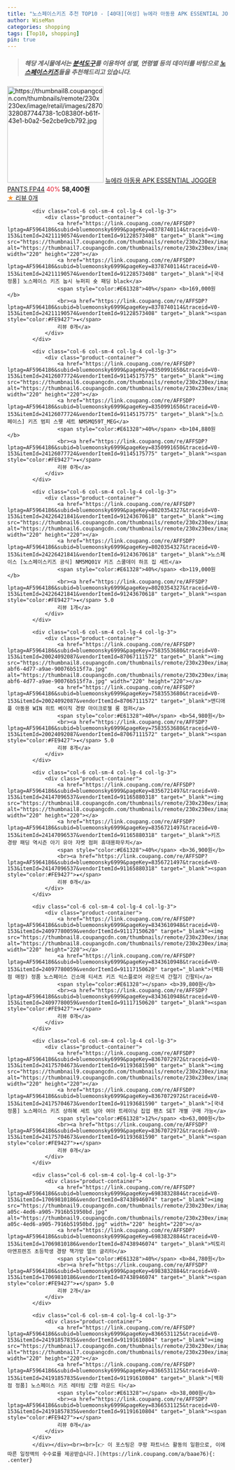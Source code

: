 ```yaml
---
title: "노스페이스키즈 추천 TOP10 - [40대][여성] 뉴에라 아동용 APK ESSENTIAL JOGGER PANTS FP44"
author: WiseMan
categories: shopping
tags: [Top10, shopping]
pin: true
---
```


> ##### 해당 게시물에서는 [**분석도구**](https://itemscout.io/)를 이용하여 **성별**, **연령별** 등의 데이터를 바탕으로 [**노스페이스키즈**](https://link.coupang.com/a/baae76)들을 추천해드리고 있습니다.
<div class="container"><div class="row">
            <div class="col-6 col-sm-4 col-lg-4 col-lg-3">
                <div class="product-container">
                    <a href="https://link.coupang.com/re/AFFSDP?lptag=AF5964186&subid=bluemoonsky6999&pageKey=8334360436&traceid=V0-153&itemId=24064295909&vendorItemId=91084111628" target="_blank"><img src="https://thumbnail8.coupangcdn.com/thumbnails/remote/230x230ex/image/retail/images/2870328087744738-1c08380f-b61f-43e1-b0a2-5e2cbe9cb792.jpg" alt="https://thumbnail8.coupangcdn.com/thumbnails/remote/230x230ex/image/retail/images/2870328087744738-1c08380f-b61f-43e1-b0a2-5e2cbe9cb792.jpg" width="220" height="220"></a>
                    <a href="https://link.coupang.com/re/AFFSDP?lptag=AF5964186&subid=bluemoonsky6999&pageKey=8334360436&traceid=V0-153&itemId=24064295909&vendorItemId=91084111628" target="_blank">뉴에라 아동용 APK ESSENTIAL JOGGER PANTS FP44</a>
                    <span style="color:#E61328">40%</span> <b>58,400원</b>
                    <br><a href="https://link.coupang.com/re/AFFSDP?lptag=AF5964186&subid=bluemoonsky6999&pageKey=8334360436&traceid=V0-153&itemId=24064295909&vendorItemId=91084111628" target="_blank"><span style="color:#FE9427">★</span> 
                    리뷰 0개</a>
                </div>
            </div>
            
            <div class="col-6 col-sm-4 col-lg-4 col-lg-3">
                <div class="product-container">
                    <a href="https://link.coupang.com/re/AFFSDP?lptag=AF5964186&subid=bluemoonsky6999&pageKey=8378740114&traceid=V0-153&itemId=24211190574&vendorItemId=91228573408" target="_blank"><img src="https://thumbnail7.coupangcdn.com/thumbnails/remote/230x230ex/image/vendor_inventory/bae7/8c8f418c2a78e5dac662830d18c8c8119605d4c2168614bfb0ab9497dc41.jpg" alt="https://thumbnail7.coupangcdn.com/thumbnails/remote/230x230ex/image/vendor_inventory/bae7/8c8f418c2a78e5dac662830d18c8c8119605d4c2168614bfb0ab9497dc41.jpg" width="220" height="220"></a>
                    <a href="https://link.coupang.com/re/AFFSDP?lptag=AF5964186&subid=bluemoonsky6999&pageKey=8378740114&traceid=V0-153&itemId=24211190574&vendorItemId=91228573408" target="_blank">[국내정품] 노스페이스 키즈 눕시 뉴퍼피 숏 패딩 black</a>
                    <span style="color:#E61328">40%</span> <b>169,000원</b>
                    <br><a href="https://link.coupang.com/re/AFFSDP?lptag=AF5964186&subid=bluemoonsky6999&pageKey=8378740114&traceid=V0-153&itemId=24211190574&vendorItemId=91228573408" target="_blank"><span style="color:#FE9427">★</span> 
                    리뷰 0개</a>
                </div>
            </div>
            
            <div class="col-6 col-sm-4 col-lg-4 col-lg-3">
                <div class="product-container">
                    <a href="https://link.coupang.com/re/AFFSDP?lptag=AF5964186&subid=bluemoonsky6999&pageKey=8350991650&traceid=V0-153&itemId=24126077724&vendorItemId=91145175775" target="_blank"><img src="https://thumbnail6.coupangcdn.com/thumbnails/remote/230x230ex/image/vendor_inventory/f86f/64405a2979310ed057ce7cec0a13fe36c1fb226ec2c53e2ce37ea1ab3ba6.jpg" alt="https://thumbnail6.coupangcdn.com/thumbnails/remote/230x230ex/image/vendor_inventory/f86f/64405a2979310ed057ce7cec0a13fe36c1fb226ec2c53e2ce37ea1ab3ba6.jpg" width="220" height="220"></a>
                    <a href="https://link.coupang.com/re/AFFSDP?lptag=AF5964186&subid=bluemoonsky6999&pageKey=8350991650&traceid=V0-153&itemId=24126077724&vendorItemId=91145175775" target="_blank">[노스페이스] 키즈 범피 스웻 세트 NM5MQ59T_MEG</a>
                    <span style="color:#E61328">40%</span> <b>104,880원</b>
                    <br><a href="https://link.coupang.com/re/AFFSDP?lptag=AF5964186&subid=bluemoonsky6999&pageKey=8350991650&traceid=V0-153&itemId=24126077724&vendorItemId=91145175775" target="_blank"><span style="color:#FE9427">★</span> 
                    리뷰 0개</a>
                </div>
            </div>
            
            <div class="col-6 col-sm-4 col-lg-4 col-lg-3">
                <div class="product-container">
                    <a href="https://link.coupang.com/re/AFFSDP?lptag=AF5964186&subid=bluemoonsky6999&pageKey=8020354327&traceid=V0-153&itemId=24226421841&vendorItemId=91243670618" target="_blank"><img src="https://thumbnail6.coupangcdn.com/thumbnails/remote/230x230ex/image/vendor_inventory/d577/04acc072dc5fb79c1221bc6e38b93981a9a062249cab9d01bedc94a5949b.jpg" alt="https://thumbnail6.coupangcdn.com/thumbnails/remote/230x230ex/image/vendor_inventory/d577/04acc072dc5fb79c1221bc6e38b93981a9a062249cab9d01bedc94a5949b.jpg" width="220" height="220"></a>
                    <a href="https://link.coupang.com/re/AFFSDP?lptag=AF5964186&subid=bluemoonsky6999&pageKey=8020354327&traceid=V0-153&itemId=24226421841&vendorItemId=91243670618" target="_blank">노스페이스 [노스페이스키즈 공식] NM5MQ01V 키즈 스쿨데이 하프 집 세트</a>
                    <span style="color:#E61328">40%</span> <b>119,000원</b>
                    <br><a href="https://link.coupang.com/re/AFFSDP?lptag=AF5964186&subid=bluemoonsky6999&pageKey=8020354327&traceid=V0-153&itemId=24226421841&vendorItemId=91243670618" target="_blank"><span style="color:#FE9427">★</span> 5.0
                    리뷰 1개</a>
                </div>
            </div>
            
            <div class="col-6 col-sm-4 col-lg-4 col-lg-3">
                <div class="product-container">
                    <a href="https://link.coupang.com/re/AFFSDP?lptag=AF5964186&subid=bluemoonsky6999&pageKey=7583553680&traceid=V0-153&itemId=20024092087&vendorItemId=87067111572" target="_blank"><img src="https://thumbnail8.coupangcdn.com/thumbnails/remote/230x230ex/image/retail/images/2023/09/03/14/5/5ac68b98-abf6-4d77-a9ae-90076b515f7a.jpg" alt="https://thumbnail8.coupangcdn.com/thumbnails/remote/230x230ex/image/retail/images/2023/09/03/14/5/5ac68b98-abf6-4d77-a9ae-90076b515f7a.jpg" width="220" height="220"></a>
                    <a href="https://link.coupang.com/re/AFFSDP?lptag=AF5964186&subid=bluemoonsky6999&pageKey=7583553680&traceid=V0-153&itemId=20024092087&vendorItemId=87067111572" target="_blank">앤디애플 아동용 WIN 히트 베이직 경량 마이크로젤 롱 점퍼</a>
                    <span style="color:#E61328">40%</span> <b>54,980원</b>
                    <br><a href="https://link.coupang.com/re/AFFSDP?lptag=AF5964186&subid=bluemoonsky6999&pageKey=7583553680&traceid=V0-153&itemId=20024092087&vendorItemId=87067111572" target="_blank"><span style="color:#FE9427">★</span> 5.0
                    리뷰 8개</a>
                </div>
            </div>
            
            <div class="col-6 col-sm-4 col-lg-4 col-lg-3">
                <div class="product-container">
                    <a href="https://link.coupang.com/re/AFFSDP?lptag=AF5964186&subid=bluemoonsky6999&pageKey=8356721497&traceid=V0-153&itemId=24147096537&vendorItemId=91165880318" target="_blank"><img src="https://thumbnail8.coupangcdn.com/thumbnails/remote/230x230ex/image/vendor_inventory/9bbb/60be1dd82419c8040cd64c0ff9ff462c05aca0ad17d8e3f8530700edad76.jpeg" alt="https://thumbnail8.coupangcdn.com/thumbnails/remote/230x230ex/image/vendor_inventory/9bbb/60be1dd82419c8040cd64c0ff9ff462c05aca0ad17d8e3f8530700edad76.jpeg" width="220" height="220"></a>
                    <a href="https://link.coupang.com/re/AFFSDP?lptag=AF5964186&subid=bluemoonsky6999&pageKey=8356721497&traceid=V0-153&itemId=24147096537&vendorItemId=91165880318" target="_blank">키즈 경량 패딩 역시즌 아기 유아 자켓 점퍼 휴대용파우치</a>
                    <span style="color:#E61328">40%</span> <b>36,900원</b>
                    <br><a href="https://link.coupang.com/re/AFFSDP?lptag=AF5964186&subid=bluemoonsky6999&pageKey=8356721497&traceid=V0-153&itemId=24147096537&vendorItemId=91165880318" target="_blank"><span style="color:#FE9427">★</span> 
                    리뷰 0개</a>
                </div>
            </div>
            
            <div class="col-6 col-sm-4 col-lg-4 col-lg-3">
                <div class="product-container">
                    <a href="https://link.coupang.com/re/AFFSDP?lptag=AF5964186&subid=bluemoonsky6999&pageKey=8343610948&traceid=V0-153&itemId=24097780059&vendorItemId=91117150620" target="_blank"><img src="https://thumbnail8.coupangcdn.com/thumbnails/remote/230x230ex/image/vendor_inventory/6377/a103b6a41ab0f890714394d41c700e19ab6b9eef44d5ca8809ca47fb7aac.png" alt="https://thumbnail8.coupangcdn.com/thumbnails/remote/230x230ex/image/vendor_inventory/6377/a103b6a41ab0f890714394d41c700e19ab6b9eef44d5ca8809ca47fb7aac.png" width="220" height="220"></a>
                    <a href="https://link.coupang.com/re/AFFSDP?lptag=AF5964186&subid=bluemoonsky6999&pageKey=8343610948&traceid=V0-153&itemId=24097780059&vendorItemId=91117150620" target="_blank">(백화점 매장) 정품 노스페이스 긴소매 티셔츠 키즈 익스플로어 라운드넥 간절기 긴팔티</a>
                    <span style="color:#E61328"></span> <b>39,800원</b>
                    <br><a href="https://link.coupang.com/re/AFFSDP?lptag=AF5964186&subid=bluemoonsky6999&pageKey=8343610948&traceid=V0-153&itemId=24097780059&vendorItemId=91117150620" target="_blank"><span style="color:#FE9427">★</span> 
                    리뷰 0개</a>
                </div>
            </div>
            
            <div class="col-6 col-sm-4 col-lg-4 col-lg-3">
                <div class="product-container">
                    <a href="https://link.coupang.com/re/AFFSDP?lptag=AF5964186&subid=bluemoonsky6999&pageKey=8367072972&traceid=V0-153&itemId=24175704673&vendorItemId=91193681590" target="_blank"><img src="https://thumbnail9.coupangcdn.com/thumbnails/remote/230x230ex/image/vendor_inventory/994b/d267dc724d8e40a39cdaab6805aa6a456ea6333345ccf78d3aa3032dd82b.png" alt="https://thumbnail9.coupangcdn.com/thumbnails/remote/230x230ex/image/vendor_inventory/994b/d267dc724d8e40a39cdaab6805aa6a456ea6333345ccf78d3aa3032dd82b.png" width="220" height="220"></a>
                    <a href="https://link.coupang.com/re/AFFSDP?lptag=AF5964186&subid=bluemoonsky6999&pageKey=8367072972&traceid=V0-153&itemId=24175704673&vendorItemId=91193681590" target="_blank">[국내정품] 노스페이스 키즈 상하복 세트 남아 여아 트레이닝 집업 팬츠 SET 개별 구매 가능</a>
                    <span style="color:#E61328">12%</span> <b>63,000원</b>
                    <br><a href="https://link.coupang.com/re/AFFSDP?lptag=AF5964186&subid=bluemoonsky6999&pageKey=8367072972&traceid=V0-153&itemId=24175704673&vendorItemId=91193681590" target="_blank"><span style="color:#FE9427">★</span> 
                    리뷰 0개</a>
                </div>
            </div>
            
            <div class="col-6 col-sm-4 col-lg-4 col-lg-3">
                <div class="product-container">
                    <a href="https://link.coupang.com/re/AFFSDP?lptag=AF5964186&subid=bluemoonsky6999&pageKey=6983832884&traceid=V0-153&itemId=17069810186&vendorItemId=87438946074" target="_blank"><img src="https://thumbnail9.coupangcdn.com/thumbnails/remote/230x230ex/image/retail/images/2023/10/13/13/8/32d3986a-a05c-4ed6-a905-7916b51950bd.jpg" alt="https://thumbnail9.coupangcdn.com/thumbnails/remote/230x230ex/image/retail/images/2023/10/13/13/8/32d3986a-a05c-4ed6-a905-7916b51950bd.jpg" width="220" height="220"></a>
                    <a href="https://link.coupang.com/re/AFFSDP?lptag=AF5964186&subid=bluemoonsky6999&pageKey=6983832884&traceid=V0-153&itemId=17069810186&vendorItemId=87438946074" target="_blank">빅토리아앤프렌즈 초등학생 경량 책가방 얼쓰 글리터</a>
                    <span style="color:#E61328">40%</span> <b>84,780원</b>
                    <br><a href="https://link.coupang.com/re/AFFSDP?lptag=AF5964186&subid=bluemoonsky6999&pageKey=6983832884&traceid=V0-153&itemId=17069810186&vendorItemId=87438946074" target="_blank"><span style="color:#FE9427">★</span> 5.0
                    리뷰 2개</a>
                </div>
            </div>
            
            <div class="col-6 col-sm-4 col-lg-4 col-lg-3">
                <div class="product-container">
                    <a href="https://link.coupang.com/re/AFFSDP?lptag=AF5964186&subid=bluemoonsky6999&pageKey=8366531125&traceid=V0-153&itemId=24191857835&vendorItemId=91191610804" target="_blank"><img src="https://thumbnail7.coupangcdn.com/thumbnails/remote/230x230ex/image/vendor_inventory/801e/06d081cedf3f4a125efa6e96efec775ed6c60ccd9c9eb2281e15c7450586.png" alt="https://thumbnail7.coupangcdn.com/thumbnails/remote/230x230ex/image/vendor_inventory/801e/06d081cedf3f4a125efa6e96efec775ed6c60ccd9c9eb2281e15c7450586.png" width="220" height="220"></a>
                    <a href="https://link.coupang.com/re/AFFSDP?lptag=AF5964186&subid=bluemoonsky6999&pageKey=8366531125&traceid=V0-153&itemId=24191857835&vendorItemId=91191610804" target="_blank">[백화점 정품] 노스페이스 키즈 레터링 긴팔 라운드 티</a>
                    <span style="color:#E61328"></span> <b>38,000원</b>
                    <br><a href="https://link.coupang.com/re/AFFSDP?lptag=AF5964186&subid=bluemoonsky6999&pageKey=8366531125&traceid=V0-153&itemId=24191857835&vendorItemId=91191610804" target="_blank"><span style="color:#FE9427">★</span> 
                    리뷰 0개</a>
                </div>
            </div>
            </div></div><br><br>[👉 이 포스팅은 쿠팡 파트너스 활동의 일환으로, 이에 따른 일정액의 수수료를 제공받습니다.](https://link.coupang.com/a/baae76){: .center}